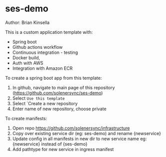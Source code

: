 # ses-demo
Author: Brian Kinsella

This is a custom application template with: 
- Spring boot
- Github actions workflow
- Continuous integration - testing
- Docker build, 
- Auth with AWS
- Integration with Amazon ECR


To create a spring boot app from this template:
1. In github, navigate to main page of this repository (https://github.com/solenersync/ses-demo)
2. Select `Use this template`
3. Select `Create a new repository
4. Enter name of new repository, choose private

To create manifests:
1. Open repo https://github.com/solenersync/infrastructure
2. Copy over existing service dir (eg: ses-demo) and rename {newservice}
3. Update config in all manifests in new dir to new service name eg: {newservice} instead of {ses-demo}
4. Add pathtype for new service in ingress manifest


